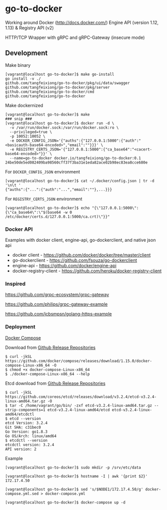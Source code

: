 # go-to-docker

Working around Docker (http://docs.docker.com/) Engine API (version 1.12, 1.13) & Registry API (v2)

HTTP/TCP Wrapper with gRPC and gRPC-Gateway (insecure mode)

## Development

Make binary
```
[vagrant@localhost go-to-docker]$ make go-install
go install -v ./
github.com/tangfeixiong/go-to-docker/pkg/ui/data/swagger
github.com/tangfeixiong/go-to-docker/pkg/server
github.com/tangfeixiong/go-to-docker/cmd
github.com/tangfeixiong/go-to-docker
```

Make dockernized
```
[vagrant@localhost go-to-docker]$ make
### snip ###
[vagrant@localhost go-to-docker]$ docker run -d \
  -v /var/run/docker.sock:/var/run/docker.sock:ro \
  --privileged=true \
  -p 10052:10052 \
  -e DOCKER_CONFIG_JSON='{"auths":{"127.0.0.1:5000":{"auth":"<basicauth-base64-encoded>","email":""}}}' \
  -e REGISTRY_CERTS_JSON='{"127.0.0.1:5000":{"ca_base64":"<cacert-base64-encoded>"}}' \
  --name=go-to-docker docker.io/tangfeixiong/go-to-docker:0.1
24be50de5ed082409ba98560cff37f3ba31e1eda82ace02b98ec83ea8cce680e
```

For `DOCKER_CONFIG_JSON` environment
```
[vagrant@localhost go-to-docker]$ cat ~/.docker/config.json | tr -d '\n\t '
{"auths":{"...":{"auth":"...","email":""},...}}}
```

For `REGISTRY_CERTS_JSON` environment
```
[vagrant@localhost go-to-docker]$ echo "{\"127.0.0.1:5000\":{\"ca_base64\":\"$(base64 -w 0 /etc/docker/certs.d/127.0.0.1:5000/ca.crt)\"}}"
```


### Docker API

Examples with docker client, engine-api, go-dockerclient, and native json api

* docker client - https://github.com/docker/docker/tree/master/client
* go-dockerclient - https://github.com/fsouza/go-dockerclient
* engine-api - https://github.com/docker/engine-api
* docker-registry-client - https://github.com/heroku/docker-registry-client

### Inspired

https://github.com/grpc-ecosystem/grpc-gateway

https://github.com/philips/grpc-gateway-example

https://github.com/jcbsmpsn/golang-https-example

### Deployment

[Docker Compose](https://docs.docker.com/compose/reference/overview/)

Download from [Github Release Repositories](https://github.com/docker/compose/releases)
```
$ curl -jkSL https://github.com/docker/compose/releases/download/1.15.0/docker-compose-Linux-x86_64 -O
$ chmod +x docker-compose-Linux-x86_64
$ ./docker-compose-Linux-x86_64 --help
```

Etcd download from [Github Release Repositories](https://github.com/coreos/etcd/releases)
```
$ curl -jkSL https://github.com/coreos/etcd/releases/download/v3.2.4/etcd-v3.2.4-linux-amd64.tar.gz -O
$ tar -C /home/vagrant/go/bin/ -zxf etcd-v3.2.4-linux-amd64.tar.gz --strip-components=1 etcd-v3.2.4-linux-amd64/etcd etcd-v3.2.4-linux-amd64/etcdctl
$ etcd --version
etcd Version: 3.2.4
Git SHA: c31bec0
Go Version: go1.8.3
Go OS/Arch: linux/amd64
$ etcdctl --version
etcdctl version: 3.2.4
API version: 2
```

Example
```
[vagrant@localhost go-to-docker]$ sudo mkdir -p /srv/etc/data

[vagrant@localhost go-to-docker]$ hostname -I | awk '{print $2}'
172.17.4.50

[vagrant@localhost go-to-docker]$ sed 's/$NODE1/172.17.4.50/g' docker-compose.yml.sed > docker-compose.yml

[vagrant@localhost go-to-docker]$ docker-compose up -d
```
